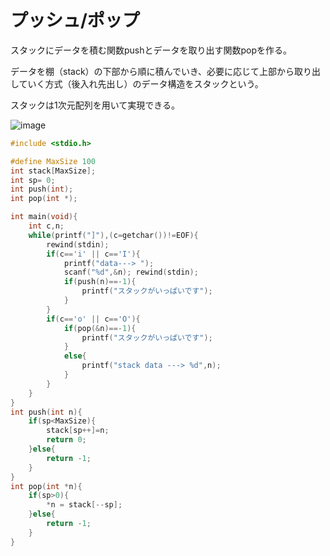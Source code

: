 
# プッシュ/ポップ

スタックにデータを積む関数pushとデータを取り出す関数popを作る。

データを棚（stack）の下部から順に積んでいき、必要に応じて上部から取り出していく方式（後入れ先出し）のデータ構造をスタックという。

スタックは1次元配列を用いて実現できる。

![image](https://user-images.githubusercontent.com/82156802/192754414-aa99557f-c6dd-478b-b243-687f037ec42f.png)

```c
#include <stdio.h>

#define MaxSize 100
int stack[MaxSize];
int sp= 0;
int push(int);
int pop(int *);

int main(void){
	int c,n;
	while(printf("]"),(c=getchar())!=EOF){
		rewind(stdin);
		if(c=='i' || c=='I'){
			printf("data---> ");
			scanf("%d",&n); rewind(stdin);
			if(push(n)==-1){
				printf("スタックがいっぱいです");
			}
		}
		if(c=='o' || c=='O'){
			if(pop(&n)==-1){
				printf("スタックがいっぱいです");
			}
			else{
				printf("stack data ---> %d",n);
			}
		}
	}
}
int push(int n){
	if(sp<MaxSize){
		stack[sp++]=n;
		return 0;
	}else{
		return -1;
	}
}
int pop(int *n){
	if(sp>0){
		*n = stack[--sp];
	}else{
		return -1;
	}
}
```
